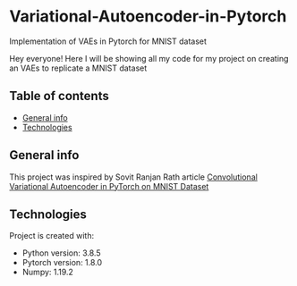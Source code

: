 # Variational-Autoencoder-in-Pytorch
Implementation of VAEs in Pytorch for MNIST dataset


Hey everyone!
Here I will be showing all my code for my project on creating an VAEs to replicate a MNIST dataset






## Table of contents
* [General info](#general-info)
* [Technologies](#technologies)



## General info
This project was inspired by Sovit Ranjan Rath article [Convolutional Variational Autoencoder in PyTorch on MNIST Dataset](https://debuggercafe.com/convolutional-variational-autoencoder-in-pytorch-on-mnist-dataset/)
	
	
	
## Technologies
Project is created with:
* Python version: 3.8.5
* Pytorch version: 1.8.0
* Numpy: 1.19.2


